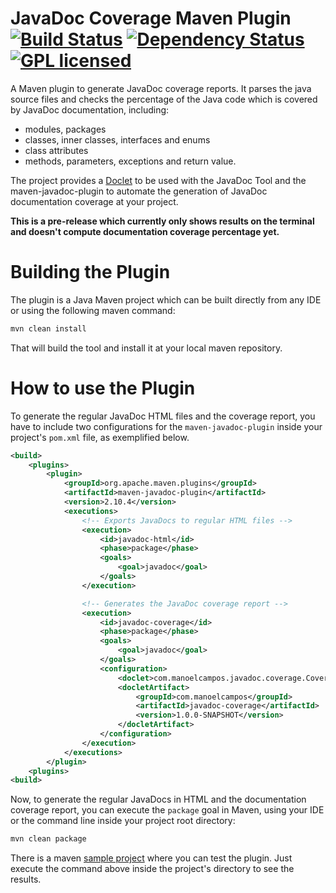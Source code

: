 # JavaDoc Coverage Maven Plugin [![Build Status](https://img.shields.io/travis/manoelcampos/javadoc-coverage/master.svg)](https://travis-ci.org/manoelcampos/javadoc-coverage) [![Dependency Status](https://www.versioneye.com/user/projects/5968248d368b08001a803892/badge.svg?style=rounded-square)](https://www.versioneye.com/user/projects/5968248d368b08001a803892) [![GPL licensed](https://img.shields.io/badge/license-GPL-blue.svg)](http://www.gnu.org/licenses/gpl-3.0)

A Maven plugin to generate JavaDoc coverage reports. It parses the java source files and checks the percentage of the Java code which is covered by JavaDoc documentation, including:
- modules, packages
- classes, inner classes, interfaces and enums
- class attributes
- methods, parameters, exceptions and return value.

The project provides a [Doclet](http://docs.oracle.com/javase/7/docs/technotes/guides/javadoc/doclet/overview.html) to be used with the JavaDoc Tool
and the maven-javadoc-plugin to automate the generation of JavaDoc documentation coverage at your project.

**This is a pre-release which currently only shows results on the terminal and doesn't compute documentation coverage percentage yet.**

# Building the Plugin

The plugin is a Java Maven project which can be built directly from any IDE or using the following maven command:

```bash
mvn clean install
```

That will build the tool and install it at your local maven repository.

# How to use the Plugin

To generate the regular JavaDoc HTML files and the coverage report, you have to include two configurations for the `maven-javadoc-plugin` inside your project's `pom.xml` file, as exemplified below. 

```xml
<build>
    <plugins>
        <plugin>
            <groupId>org.apache.maven.plugins</groupId>
            <artifactId>maven-javadoc-plugin</artifactId>
            <version>2.10.4</version>
            <executions>
                <!-- Exports JavaDocs to regular HTML files -->
                <execution>
                    <id>javadoc-html</id>
                    <phase>package</phase>
                    <goals>
                        <goal>javadoc</goal>
                    </goals>
                </execution>

                <!-- Generates the JavaDoc coverage report -->
                <execution>
                    <id>javadoc-coverage</id>
                    <phase>package</phase>
                    <goals>
                        <goal>javadoc</goal>
                    </goals>
                    <configuration>
                        <doclet>com.manoelcampos.javadoc.coverage.CoverageDoclet</doclet>
                        <docletArtifact>
                            <groupId>com.manoelcampos</groupId>
                            <artifactId>javadoc-coverage</artifactId>
                            <version>1.0.0-SNAPSHOT</version>
                        </docletArtifact>
                    </configuration>
                </execution>
            </executions>
        </plugin>
    <plugins>
<build>
```

Now, to generate the regular JavaDocs in HTML and the documentation coverage report, you can execute the `package` goal in Maven, using your IDE or the command line inside your project root directory:

```bash
mvn clean package
```

There is a maven [sample project](sample-project) where you can test the plugin. Just execute the command above inside the project's directory to see the results.